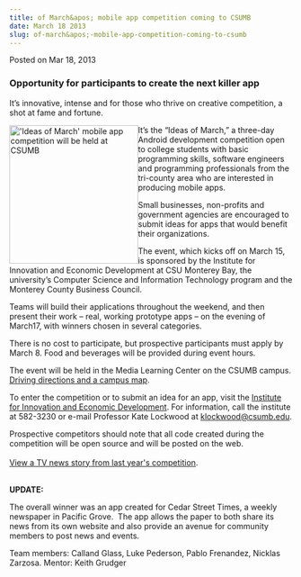 ```yaml
---
title: of March&apos; mobile app competition coming to CSUMB
date: March 18 2013
slug: of-march&apos;-mobile-app-competition-coming-to-csumb
---
```


 



<span class="date">Posted on Mar 18, 2013    </span>
<h3>Opportunity for participants to create the next killer app</h3>
<p>It&#x2019;s innovative, intense and for those who thrive on creative
competition, a shot at fame and fortune.</p>
<p><img alt="&apos;Ideas of March&apos; mobile app competition will be held at CSUMB" src="https://news.csumb.edu/sites/default/files/65/attachments/news/images/ideasandroid__0.jpg" style="float:left; width:229px; height:246px">It&#x2019;s the &#x201C;Ideas of
March,&#x201D; a three-day Android development competition open to college
students with basic programming skills, software engineers and
programming professionals from the tri-county area who are
interested in producing mobile apps.</img></p>
<p>Small businesses, non-profits and government agencies are
encouraged to submit ideas for apps that would benefit their
organizations.</p>
<p>The event, which kicks off on March 15, is sponsored by the
Institute for Innovation and Economic Development at CSU Monterey
Bay, the university&#x2019;s Computer Science and Information Technology
program and the Monterey County Business Council.</p>
<p>Teams will build their applications throughout the weekend, and
then present their work &#x2013; real, working prototype apps &#x2013; on the
evening of March17, with winners chosen in several categories.</p>
<p>There is no cost to participate, but prospective participants
must apply by March 8. Food and beverages will be provided during
event hours.</p>
<p>The event will be held in the Media Learning Center on the CSUMB
campus. <a href="https://csumb.edu/map" rel="nofollow">Driving
directions and a campus map</a>.</p>
<p>To enter the competition or to submit an idea for an app, visit
the <a href="https://innovation.csumb.edu/ideas-march" rel="nofollow">Institute for Innovation and Economic
Development</a>.&#xA0;For information, call the institute at
582-3230 or e-mail Professor Kate Lockwood at <a href="mailto:klockwood@csumb.edu">klockwood@csumb.edu</a>.</p>
<p>Prospective competitors should note that all code created during
the competition will be open source and will be posted on the
web.&#x2028;<br>
<br>
<a href="https://www.ksbw.com/news/central-california/monterey/Get-your-app-on-CSUMB-hosts-app-invention-event/-/5738820/9401890/-/3vkgjpz/-/index.html" rel="nofollow">View a TV news story from last year&apos;s
competition</a>.</br></br></p>
<p><strong>UPDATE:</strong></p>
<p>The overall winner was an app created for Cedar Street Times, a
weekly newspaper in Pacific Grove. &#xA0;The app allows the paper
to both share its news from its own website and also provide an
avenue for community members to post news and events.&#xA0;</p>
<p>Team members: Calland Glass, Luke Pederson, Pablo Frenandez,
Nicklas Zarzosa. Mentor: Keith Grudger</p>
<p>&#xA0;</p>
<p>&#xA0;&#xA0;</p>





 
